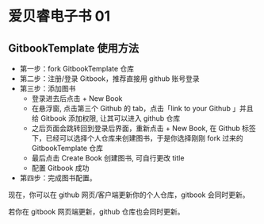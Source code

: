 # 爱贝睿电子书 01


## GitbookTemplate 使用方法


- 第一步：fork GitbookTemplate 仓库
- 第二步：注册/登录 Gitbook，推荐直接用 github 账号登录
- 第三步：添加图书
	+ 登录进去后点击 + New Book
	+ 在悬浮窗, 点击第三个 Github 的 tab，点击「link to your Github 」并且给 Gitbook 添加权限, 让其可以进入 github 仓库
	+ 之后页面会跳转回到登录后界面，重新点击 + New Book, 在 Github 标签下，已经可以选择个人仓库来创建图书，于是你选择刚刚 fork 过来的 GitbookTemplate 仓库
	+ 最后点击 Create Book 创建图书, 可自行更改 title
	+ 配置 Gitbook 成功
- 第四步：完成图书配置。

现在，你可以在 github 网页/客户端更新你的个人仓库，gitbook 会同时更新。

若你在 gitbook 网页端更新，github 仓库也会同时更新。

